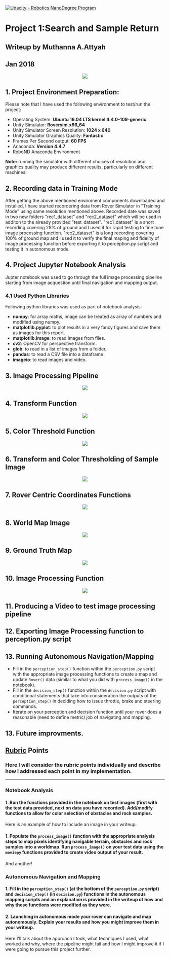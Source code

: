 
[![Udacity - Robotics NanoDegree Program](https://s3-us-west-1.amazonaws.com/udacity-robotics/Extra+Images/RoboND_flag.png)](https://www.udacity.com/robotics)
# Project 1:Search and Sample Return
## Writeup by Muthanna A.Attyah
## Jan 2018

<p align="center"> <img src="./misc/rover_image.jpg"> </p>

## 1. Project Environment Preparation:

Please note that I have used the following environment to test/run the project:

* Operating System: **Ubuntu 16.04 LTS kernel 4.4.0-109-generic**
* Unity Simulator: **Roversim.x86_64**
* Unity Simulator Screen Resolution: **1024 x 640**
* Unity Simulator Graphics Quality: **Fantastic**
* Frames Per Second output: **60 FPS**
* Anaconda: **Version 4.4.7**
* RoboND Anaconda Environment

**Note:** running the simulator with different choices of resolution and graphics quality may produce different results, particularly on different machines!  

## 2. Recording data in Training Mode

After getting the above mentioned enviroment components downloaded and installed, I have started recordering data from Rover Simulator in "Training Mode" using same resolution mentioned above. Recorded date was saved in two new folders "rec1_dataset" and "rec2_dataset" which will be used in additon to the already provided "test_dataset".
"rec1_dataset" is a short recording covering 28% of ground and I used it for rapid testing to fine tune image processing function. "rec2_dataset" is a long recording covering 100% of ground map and I used it to verify the final maping and fidelity of image processing function before exporting it to perception.py script and testing it in autonomous mode.

## 4. Project Jupyter Notebook Analysis

Jupter notebook was used to go through the full image processing pipeline starting from image acquestion until final navigation and mapping output.

### 4.1 Used Python Libraries

Following python libraries was used as part of notebook analysis:

* **numpy**: for array maths, image can be treated as array of numbers and modified using numpy.
* **matplotlib.pyplot**: to plot results in a very fancy figures and save them as images for this report.
* **matplotlib.image**: to read images from files.
* **cv2**: OpenCV for perspective transform.
* **glob**: to read in a list of images from a folder.
* **pandas**: to read a CSV file into a dataframe
* **imageio**: to read images and video.

## 3. Image Processing Pipeline

<p align="center"> <img src="./misc/pipeline.jpg"> </p>

## 4. Transform Function

<p align="center"> <img src="./output/warp_fun.jpg"> </p>

## 5. Color Threshold Function

<p align="center"> <img src="./output/thresh_fun.jpg"> </p>

## 6. Transform and Color Thresholding of Sample Image

<p align="center"> <img src="./output/threshwarp_fun.jpg"> </p>

## 7. Rover Centric Coordinates Functions

<p align="center"> <img src="./output/rover_coords.jpg"> </p>

## 8. World Map Image
<p align="center"> <img src="./output/world_space.jpg"> </p>

## 9. Ground Truth Map

<p align="center"> <img src="./output/ground_truth.jpg"> </p>

## 10. Image Processing Function

<p align="center"> <img src="./output/test_frame.jpg"> </p>

## 11. Producing a Video to test image processing pipeline

## 12. Exporting Image Processing function to perception.py script

## 13. Running **Autonomous Navigation/Mapping**


* Fill in the `perception_step()` function within the `perception.py` script with the appropriate image processing functions to create a map and update `Rover()` data (similar to what you did with `process_image()` in the notebook). 
* Fill in the `decision_step()` function within the `decision.py` script with conditional statements that take into consideration the outputs of the `perception_step()` in deciding how to issue throttle, brake and steering commands. 
* Iterate on your perception and decision function until your rover does a reasonable (need to define metric) job of navigating and mapping.  


## 13. Future improvments.

## [Rubric](https://review.udacity.com/#!/rubrics/916/view) Points
### Here I will consider the rubric points individually and describe how I addressed each point in my implementation.  

---

### Notebook Analysis
#### 1. Run the functions provided in the notebook on test images (first with the test data provided, next on data you have recorded). Add/modify functions to allow for color selection of obstacles and rock samples.
Here is an example of how to include an image in your writeup.

#### 1. Populate the `process_image()` function with the appropriate analysis steps to map pixels identifying navigable terrain, obstacles and rock samples into a worldmap.  Run `process_image()` on your test data using the `moviepy` functions provided to create video output of your result. 
And another! 

### Autonomous Navigation and Mapping

#### 1. Fill in the `perception_step()` (at the bottom of the `perception.py` script) and `decision_step()` (in `decision.py`) functions in the autonomous mapping scripts and an explanation is provided in the writeup of how and why these functions were modified as they were.


#### 2. Launching in autonomous mode your rover can navigate and map autonomously.  Explain your results and how you might improve them in your writeup.  



Here I'll talk about the approach I took, what techniques I used, what worked and why, where the pipeline might fail and how I might improve it if I were going to pursue this project further.  


